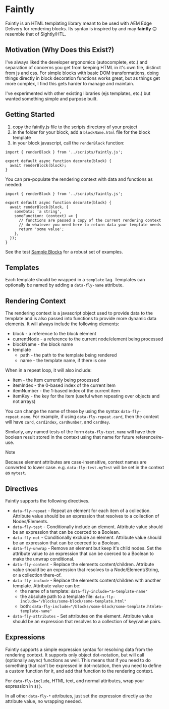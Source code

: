 # Faintly

Faintly is an HTML templating library meant to be used with AEM Edge Delivery for rendering blocks. Its syntax is inspired by and may __faintly__ &#128579; resemble that of Sightly/HTL.

## Motivation (Why Does this Exist?)

I've always liked the developer ergonomics (autocomplete, etc.) and separation of concerns you get from keeping HTML in it's own file, distinct from js and css. For simple blocks with basic DOM transformations, doing things directly in block decoration functions works great, but as things get more complex, I find this gets harder to manage and maintain.

I've experimented with other existing libraries (ejs templates, etc.) but wanted something simple and purpose built.

## Getting Started

1. copy the faintly.js file to the scripts directory of your project
2. in the folder for your block, add a `blockName.html` file for the block template
3. in your block javascript, call the `renderBlock` function:

```
import { renderBlock } from '../scripts/faintly.js';

export default async function decorate(block) {
  await renderBlock(block);
}
```

You can pre-populate the rendering context with data and functions as needed:

```
import { renderBlock } from '../scripts/faintly.js';

export default async function decorate(block) {
  await renderBlock(block, {
    someData: 'a string',
    someFunction: (context) => {
      // functions are passed a copy of the current rendering context
      // do whatever you need here to return data your template needs
      return 'some value';
    },
  });
}
```

See the test [Sample Blocks](test/fixtures/blocks) for a robust set of examples.

## Templates

Each template should be wrapped in a `template` tag. Templates can optionally be named by adding a `data-fly-name` attribute.

## Rendering Context

The rendering context is a javascript object used to provide data to the template and is also passed into functions to provide more dynamic data elements. It will always include the following elements:

* block - a reference to the block element
* currentNode - a reference to the current node/element being processed
* blockName - the block name
* template
   * path - the path to the template being rendered
   * name - the template name, if there is one

When in a repeat loop, it will also include:

* item - the item currently being processed
* itemIndex - the 0-based index of the current item
* itemNumber - the 1-based index of the current item
* itemKey - the key for the item (useful when repeating over objects and not arrays)

 You can change the name of these by using the syntax `data-fly-repeat.name`. For example, if using `data-fly-repeat.card`, then the context will have `card`, `cardIndex`, `cardNumber`, and `cardKey`.

 Similarly, any named tests of the form `data-fly-test.name` will have their boolean result stored in the context using that name for future reference/re-use.

> [!NOTE]  
> Because element attributes are case-insensitive, context names are converted to lower case. e.g. `data-fly-test.myTest` will be set in the context as `mytest`.

## Directives

Faintly supports the following directives.

* `data-fly-repeat` - Repeat an element for each item of a collection. Attribute value should be an expression that resolves to a collection of Nodes/Elements.
* `data-fly-test` - Conditionally include an element. Attribute value should be an expression that can be coerced to a Boolean.
* `data-fly-not` - Conditionally exclude an element. Attribute value should be an expression that can be coerced to a Boolean.
* `data-fly-unwrap` - Remove an element but keep it's child nodes. Set the attribute value to an expression that can be coerced to a Boolean to make the unwrap conditional.
* `data-fly-content` - Replace the elements content/children. Attribute value should be an expression that resolves to a Node/Element/String, or a collection there-of.
* `data-fly-include` - Replace the elements content/children with another template. Attribute value can be:
   * the name of a template: `data-fly-include="a-template-name"`
   * the absolute path to a template file: `data-fly-include="/blocks/some-block/some-template.html"`
   * both: `data-fly-include="/blocks/some-block/some-template.html#a-template-name"`
* `data-fly-attributes` - Set attributes on the element. Attribute value should be an expression that resolves to a collection of key/value pairs.

## Expressions

Faintly supports a simple expression syntax for resolving data from the rendering context. It supports only object dot-notation, but will call (optionally async) functions as well. This means that if you need to do something that can't be expressed in dot-notation, then you need to define a custom function for it, and add that function to the rendering context.

For `data-fly-include`, HTML text, and normal attributes, wrap your expression in `${}`. 

In all other `data-fly-*` attributes, just set the expression directly as the attribute value, no wrapping needed.

